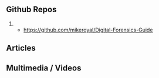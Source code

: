 ## Github Repos
1. - https://github.com/mikeroyal/Digital-Forensics-Guide




## Articles 


## Multimedia / Videos
